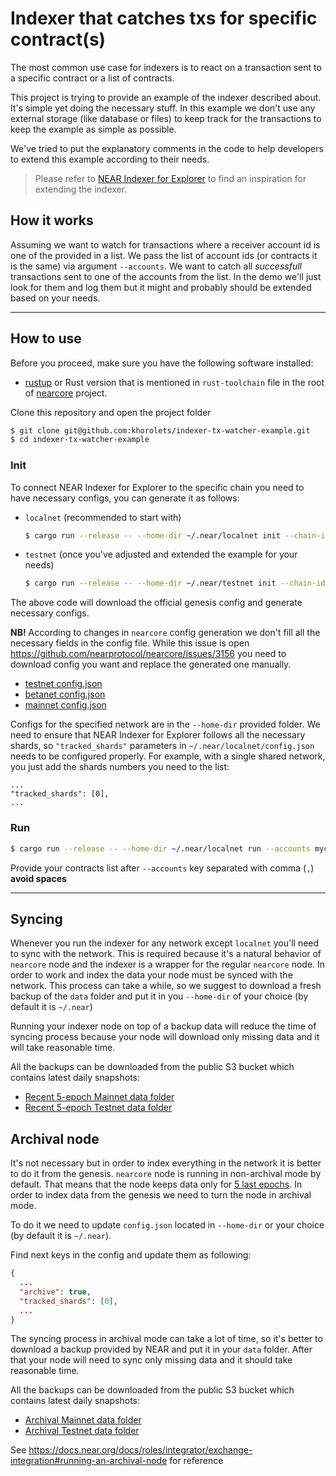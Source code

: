 Indexer that catches txs for specific contract(s)
=================================================

The most common use case for indexers is to react on a transaction sent to a specific contract or a list of contracts.

This project is trying to provide an example of the indexer described about. It's simple yet doing the necessary stuff. In this example we don't use any external storage (like database or files) to keep track for the transactions to keep the example as simple as possible.

We've tried to put the explanatory comments in the code to help developers to extend this example according to their needs.


> Please refer to [NEAR Indexer for Explorer](https://github.com/near/near-indexer-for-explorer) to find an inspiration for extending the indexer.


## How it works

Assuming we want to watch for transactions where a receiver account id is one of the provided in a list.
We pass the list of account ids (or contracts it is the same) via argument `--accounts`.
We want to catch all *successfull* transactions sent to one of the accounts from the list.
In the demo we'll just look for them and log them but it might and probably should be extended based on your needs.

---

## How to use

Before you proceed, make sure you have the following software installed:
* [rustup](https://rustup.rs/) or Rust version that is mentioned in `rust-toolchain` file in the root of [nearcore](https://github.com/nearprotocol/nearcore) project.

Clone this repository and open the project folder

```bash
$ git clone git@github.com:khorolets/indexer-tx-watcher-example.git
$ cd indexer-tx-watcher-example
```

### Init

To connect NEAR Indexer for Explorer to the specific chain you need to have necessary configs, you can generate it as follows:

* `localnet` (recommended to start with)
    ```bash
    $ cargo run --release -- --home-dir ~/.near/localnet init --chain-id localnet
    ```
* `testnet` (once you've adjusted and extended the example for your needs)
    ```bash
    $ cargo run --release -- --home-dir ~/.near/testnet init --chain-id testnet --download-config --download-genesis
    ```

The above code will download the official genesis config and generate necessary configs.

**NB!** According to changes in `nearcore` config generation we don't fill all the necessary fields in the config file.
While this issue is open https://github.com/nearprotocol/nearcore/issues/3156 you need to download config you want and replace the generated one manually.
 - [testnet config.json](https://s3-us-west-1.amazonaws.com/build.nearprotocol.com/nearcore-deploy/testnet/config.json)
 - [betanet config.json](https://s3-us-west-1.amazonaws.com/build.nearprotocol.com/nearcore-deploy/betanet/config.json)
 - [mainnet config.json](https://s3-us-west-1.amazonaws.com/build.nearprotocol.com/nearcore-deploy/mainnet/config.json)

Configs for the specified network are in the `--home-dir` provided folder. We need to ensure that NEAR Indexer for Explorer follows
all the necessary shards, so `"tracked_shards"` parameters in `~/.near/localnet/config.json` needs to be configured properly.
For example, with a single shared network, you just add the shards numbers you need to the list:

```
...
"tracked_shards": [0],
...
```

### Run

```bash
$ cargo run --release -- --home-dir ~/.near/localnet run --accounts mycoolcontract.near,myanothercoolcontract.near
```

Provide your contracts list after `--accounts` key separated with comma (`,`) **avoid spaces**

---

## Syncing

Whenever you run the indexer for any network except `localnet` you'll need to sync with the network. This is required because it's a natural behavior of `nearcore` node and the indexer is a wrapper for the regular `nearcore` node. In order to work and index the data your node must be synced with the network. This process can take a while, so we suggest to download a fresh backup of the `data` folder and put it in you `--home-dir` of your choice (by default it is `~/.near`)

Running your indexer node on top of a backup data will reduce the time of syncing process because your node will download only missing data and it will take reasonable time.

All the backups can be downloaded from the public S3 bucket which contains latest daily snapshots:

* [Recent 5-epoch Mainnet data folder](https://near-protocol-public.s3.ca-central-1.amazonaws.com/backups/mainnet/rpc/data.tar)
* [Recent 5-epoch Testnet data folder](https://near-protocol-public.s3.ca-central-1.amazonaws.com/backups/testnet/rpc/data.tar)


## Archival node

It's not necessary but in order to index everything in the network it is better to do it from the genesis. `nearcore` node is running in non-archival mode by default. That means that the node keeps data only for [5 last epochs](https://docs.near.org/docs/concepts/epoch). In order to index data from the genesis we need to turn the node in archival mode.

To do it we need to update `config.json` located in `--home-dir` or your choice (by default it is `~/.near`).

Find next keys in the config and update them as following:

```json
{
  ...
  "archive": true,
  "tracked_shards": [0],
  ...
}
```

The syncing process in archival mode can take a lot of time, so it's better to download a backup provided by NEAR and put it in your `data` folder. After that your node will need to sync only missing data and it should take reasonable time.

All the backups can be downloaded from the public S3 bucket which contains latest daily snapshots:

* [Archival Mainnet data folder](https://near-protocol-public.s3.ca-central-1.amazonaws.com/backups/mainnet/archive/data.tar)
* [Archival Testnet data folder](https://near-protocol-public.s3.ca-central-1.amazonaws.com/backups/testnet/archive/data.tar)

See https://docs.near.org/docs/roles/integrator/exchange-integration#running-an-archival-node for reference

